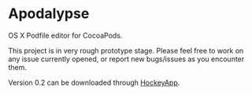Apodalypse
==========

<!--[![Build Status](https://travis-ci.org/iljaiwas/Apodalypse.png)](https://travis-ci.org/iljaiwas/Apodalypse)-->

OS X Podfile editor for CocoaPods.

This project is in very rough prototype stage. Please feel free to work on any issue currently opened, or report new bugs/issues as you encounter them.

Version 0.2 can be downloaded through [HockeyApp](https://rink.hockeyapp.net/recruit/b9d0ba78e2244e43809e91265180c3e1).

